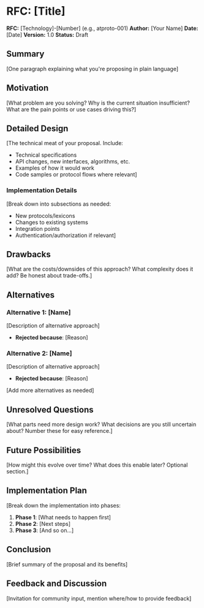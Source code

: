 # RFC: [Title]

**RFC:** [Technology]-[Number] (e.g., atproto-001)
**Author:** [Your Name]
**Date:** [Date]
**Version:** 1.0
**Status:** Draft

## Summary

[One paragraph explaining what you're proposing in plain language]

## Motivation

[What problem are you solving? Why is the current situation insufficient? What are the pain points or use cases driving this?]

## Detailed Design

[The technical meat of your proposal. Include:
- Technical specifications
- API changes, new interfaces, algorithms, etc.
- Examples of how it would work
- Code samples or protocol flows where relevant]

### Implementation Details

[Break down into subsections as needed:
- New protocols/lexicons
- Changes to existing systems
- Integration points
- Authentication/authorization if relevant]

## Drawbacks

[What are the costs/downsides of this approach? What complexity does it add? Be honest about trade-offs.]

## Alternatives

### Alternative 1: [Name]
[Description of alternative approach]
- **Rejected because**: [Reason]

### Alternative 2: [Name]
[Description of alternative approach]
- **Rejected because**: [Reason]

[Add more alternatives as needed]

## Unresolved Questions

[What parts need more design work? What decisions are you still uncertain about? Number these for easy reference.]

## Future Possibilities

[How might this evolve over time? What does this enable later? Optional section.]

## Implementation Plan

[Break down the implementation into phases:
1. **Phase 1**: [What needs to happen first]
2. **Phase 2**: [Next steps]
3. **Phase 3**: [And so on...]

## Conclusion

[Brief summary of the proposal and its benefits]

## Feedback and Discussion

[Invitation for community input, mention where/how to provide feedback]

